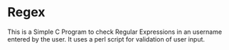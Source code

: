 # Regex
This is a Simple C Program to check Regular Expressions in an username entered by the user.
It uses a perl script for validation of user input.
